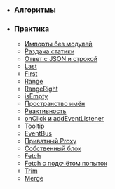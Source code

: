 * ### Алгоритмы ###

* ### Практика ###
  * [Импорты без модулей](./practice/importsWithoutModules/)
  * [Раздача статики](./practice/servingStaticContent/)
  * [Ответ с JSON и строкой](./practice/responseWithJsonAndString/)
  * [Last](./practice/last/)
  * [First](./practice/first/)
  * [Range](./practice/range/)
  * [RangeRight](./practice/rangeRight/)
  * [isEmpty](./practice/isEmpty/)
  * [Пространство имён](./practice/namespace/)
  * [Реактивность](./practice/defineProperty/)
  * [onClick и addEventListener](./practice/onClickAndAddEventListener/)
  * [Tooltip](./practice/tooltip/)
  * [EventBus](./practice/eventBus/)
  * [Приватный Proxy](./practice/proxyProps/)
  * [Собственный блок](./practice/block/)
  * [Fetch](./practice/fetch/)
  * [Fetch с подсчётом попыток](./practice/fetchWithCounter/)
  * [Trim](./practice/trim/)
  * [Merge](./practice/merge/)